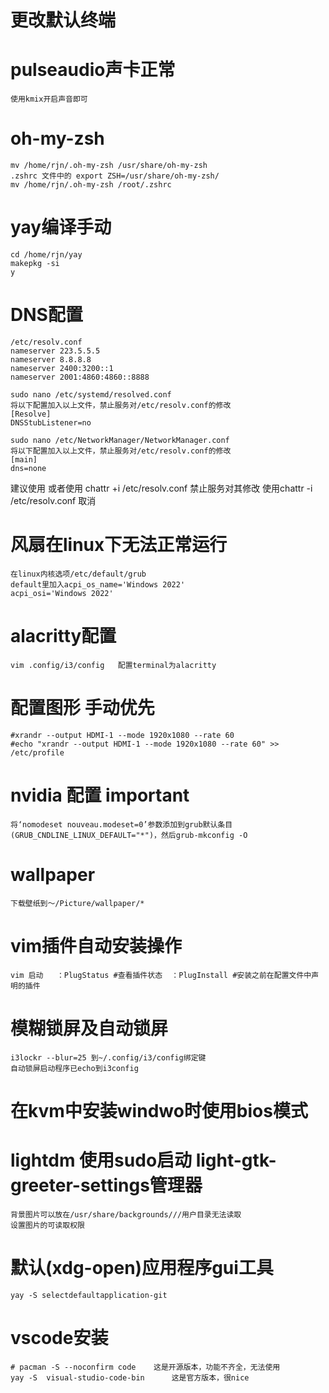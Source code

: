 # 更改默认终端

# pulseaudio声卡正常
    使用kmix开启声音即可

# oh-my-zsh
    mv /home/rjn/.oh-my-zsh /usr/share/oh-my-zsh
    .zshrc 文件中的 export ZSH=/usr/share/oh-my-zsh/
    mv /home/rjn/.oh-my-zsh /root/.zshrc

# yay编译手动
    cd /home/rjn/yay
    makepkg -si
    y
# DNS配置
    /etc/resolv.conf
    nameserver 223.5.5.5
    nameserver 8.8.8.8
    nameserver 2400:3200::1
    nameserver 2001:4860:4860::8888

    sudo nano /etc/systemd/resolved.conf
    将以下配置加入以上文件，禁止服务对/etc/resolv.conf的修改
    [Resolve]
    DNSStubListener=no

    sudo nano /etc/NetworkManager/NetworkManager.conf
    将以下配置加入以上文件，禁止服务对/etc/resolv.conf的修改
    [main]
    dns=none

  建议使用
    或者使用 chattr +i /etc/resolv.conf 禁止服务对其修改
    使用chattr -i /etc/resolv.conf 取消

# 风扇在linux下无法正常运行
    在linux内核选项/etc/default/grub
    default里加入acpi_os_name='Windows 2022'
    acpi_osi='Windows 2022'



# alacritty配置
    vim .config/i3/config   配置terminal为alacritty

# 配置图形   手动优先
    #xrandr --output HDMI-1 --mode 1920x1080 --rate 60
    #echo "xrandr --output HDMI-1 --mode 1920x1080 --rate 60" >> /etc/profile

# nvidia 配置 important
    将‘nomodeset nouveau.modeset=0’参数添加到grub默认条目(GRUB_CNDLINE_LINUX_DEFAULT="*")，然后grub-mkconfig -O
    
# wallpaper
    下载壁纸到～/Picture/wallpaper/*

# vim插件自动安装操作
    vim 启动   ：PlugStatus #查看插件状态  ：PlugInstall #安装之前在配置文件中声明的插件

# 模糊锁屏及自动锁屏
    i3lockr --blur=25 到~/.config/i3/config绑定键
    自动锁屏启动程序已echo到i3config

# 在kvm中安装windwo时使用bios模式


# lightdm 使用sudo启动 light-gtk-greeter-settings管理器
    背景图片可以放在/usr/share/backgrounds///用户目录无法读取
    设置图片的可读取权限

# 默认(xdg-open)应用程序gui工具
    yay -S selectdefaultapplication-git

# vscode安装
    # pacman -S --noconfirm code    这是开源版本，功能不齐全，无法使用
    yay -S  visual-studio-code-bin      这是官方版本，很nice